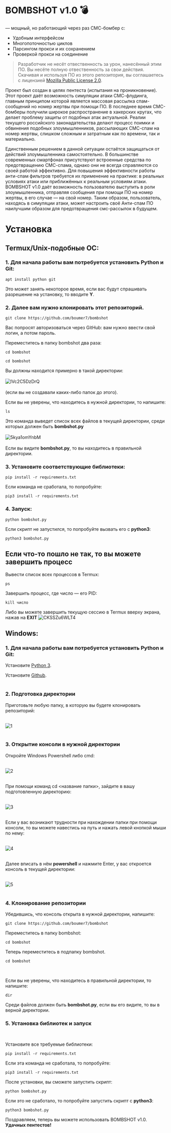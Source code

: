 # BOMBSHOT v1.0 💣
— мощный, но работающий через раз СМС-бомбер с:

- Удобным интерфейсом
- Многопоточностью циклов
- Парсингом прокси и их сохранением
- Проверкой прокси на соединение

> Разработчик не несёт отвественность за урон, нанесённый этим ПО. Вы несёте полную отвественность за свои действия. Скачивая и используя ПО из этого репозитория, вы соглашаетесь с лицензией [Mozilla Public License 2.0](https://github.com/boumer7/bombshot/blob/main/LICENSE).

Проект был создан в целях пентеста (испытания на проникновение). Этот проект даёт возможность симуляции атаки СМС-флудинга, главным принципом которой является массовая рассылка спам-сообщений но номер жертвы при помощи ПО. В последнее время СМС-бомберы получили широкое распространение в хакерских кругах, что делает проблему защиты от подобных атак актуальной. Реалии текущего российского законадательства делают процесс поимки и обвинения подобных злоумышленников, рассылающих СМС-спам на номер жертвы, слишком сложным и затратным как по времени, так и материально. 

Единственным решением в данной ситуации остаётся защищаться от действий злоумышленника самостоятельно. В большинстве современных смартфонах присутствуют встроенные средства по предотвращению СМС-спама, однако они не всегда справляются со своей работой эффективно. Для повышения эффективности работы анти-спам фильтров требуется их применение на практике: в реальных условиях атаки или приближённых к реальным условиям атаки. BOMBSHOT v1.0 даёт возможность пользователю выступить в роли злоумышленника, отправляя сообщения при помощи ПО на номер жертвы, в его случае — на свой номер. Таким образом, пользователь, находясь в симуляции атаки, может настроить своё Анти-спам ПО наилучшим образом для предотвращения смс-рассылок в будущем.

# Установка
## Termux/Unix-подобные ОС:
<h3> 1. Для начала работы вам потребуется установить Python и Git: </h3>

```console
apt install python git
```
Это может занять некоторое время, если вас будут спрашивать разрешение на установку, то вводите **Y**.

<h3> 2. Далее вам нужно клонировать этот репозиторий. </h3>

```console
git clone https://github.com/boumer7/bombshot
```
Вас попросят авторизоваться через GitHub: вам нужно ввести свой логин, а потом пароль.

Переместитесь в папку bombshot два раза:
<br/>

```console
cd bombshot
```
```console
cd bombshot
```
Вы должны находится примерно в такой директории:<br/> <br/>
![lVc2C5DzDrQ](https://user-images.githubusercontent.com/33152397/109676757-13091e00-7b8a-11eb-8dcf-0867d5fbd33b.jpg)<br/> <br/>
(если вы не создавали каких-либо папок до этого).

Если вы не уверены, что находитесь в нужной директории, то напишите:
```console
ls
```
Это команда выведет список всех файлов в текущей директории, среди которых должен быть **bombshot.py** <br/> <br/>
![5kya1omYnbM](https://user-images.githubusercontent.com/33152397/109676923-359b3700-7b8a-11eb-99d8-dcae6fa4e9c0.jpg) <br/> <br/>
Если вы видите **bombshot.py**, то вы находитесь в правильной директории.

<h3> 3. Установите соответствующие библиотеки: </h3>

```console
pip install -r requirements.txt
```
Если команда не сработала, то попробуйте:
```console
pip3 install -r requirements.txt
```

<h3> 4. Запуск: </h3>

```console
python bombshot.py
```
Если скрипт не запустился, то попробуйте вызвать его с **python3**:
```console
python3 bombshot.py
```

## Если что-то пошло не так, то вы можете завершить процесс
Вывести список всех процессов в Termux:
```console
ps
```

Завершить процесс, где число — его PID:
```console
kill число
```
Либо вы можете завершить текущую сессию в Termux вверху экрана, нажав на **EXIT**
![CKSSZu6WLT4](https://user-images.githubusercontent.com/33152397/109675005-71350180-7b88-11eb-9347-0cdfc4010844.jpg)

## Windows:
<h3> 1. Для начала работы вам потребуется установить Python и Git: </h3>

Установите [Python 3](https://www.python.org/).
<br/>

Установите [Github](https://git-scm.com/download/win).
<br/><br/>

<h3> 2. Подготовка директории</h3>
Приготовьте любую папку, в которую вы будете клонировать репозиторий:
<br/><br/>

![1](https://user-images.githubusercontent.com/77790965/110011218-3c63ae80-7d30-11eb-8551-9bedbab61ac6.jpg)
<br/><br/>

<h3> 3. Открытие консоли в нужной директории </h3>
Откройте Windows Powershell либо cmd:
<br/><br/>

![2](https://user-images.githubusercontent.com/77790965/110011802-e2afb400-7d30-11eb-9be6-376eaeb17767.jpg)
<br/><br/>

При помощи команд cd <название папки>, зайдите в вашу подготовленную директорию:
<br/><br/>

![3](https://user-images.githubusercontent.com/77790965/110012164-4f2ab300-7d31-11eb-8bd9-278ea1fb6932.jpg)
<br/><br/>

Если у вас возникают трудности при нахождении папки при помощи консоли, то вы можете навестись на путь и нажать левой кнопкой мыши по нему:
<br/><br/>

![4](https://user-images.githubusercontent.com/77790965/110012361-826d4200-7d31-11eb-8729-6f08a95deeed.jpg)
<br/><br/>

Далее вписать в нём **powershell** и нажмите Enter, у вас откроется консоль в текущей директории:
<br/><br/>

![5](https://user-images.githubusercontent.com/77790965/110012502-a16bd400-7d31-11eb-9dce-207b7ff81979.jpg)
<br/><br/>

<h3> 4. Клонирование репозитории </h3>
Убедившись, что консоль открыта в нужной директории, напишите:

```console
git clone https://github.com/boumer7/bombshot
```
Переместитесь в папку bombshot:
```console 
cd bombshot
```
Теперь переместитесь в подпапку bombshot.

```console 
cd bombshot
```

<br/>

Если вы не уверены, что находитесь в правильной директории, то напишите:

```console
dir
```

Среди файлов должен быть **bombshot.py**, если вы его видите, то вы в верной директории.
  
<h3> 5. Установка библиотек и запуск </h3>
<br/>

Установите все требуемые библиотеки:
```console
pip install -r requirements.txt
```
Если эта команда не сработала, то попробуйте:
```console
pip3 install -r requirements.txt
```
После установки, вы сможете запустить скрипт:
```console
python bombshot.py
```
Если это не сработало, то попробуйте запустить скрипт с **python3**:
```console
python3 bombshot.py
```
Поздравляем, теперь вы можете использовать BOMBSHOT v1.0.<br/>
**Удачных пентестов!**


